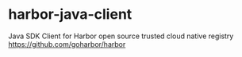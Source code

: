 # harbor-java-client
Java SDK Client for Harbor open source trusted cloud native registry  https://github.com/goharbor/harbor

